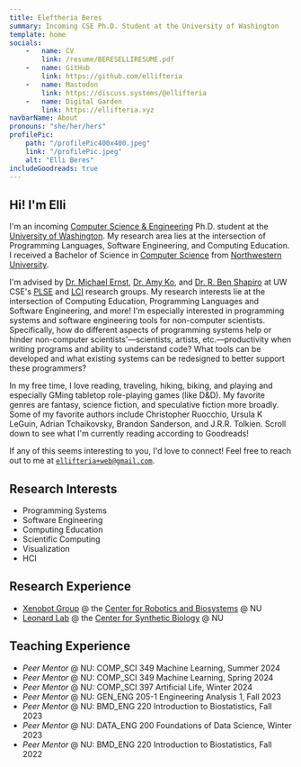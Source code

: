 ```yaml
---
title: Eleftheria Beres
summary: Incoming CSE Ph.D. Student at the University of Washington
template: home
socials:
    -   name: CV
        link: /resume/BERESELLIRESUME.pdf
    -   name: GitHub
        link: https://github.com/ellifteria
    -   name: Mastodon
        link: https://discuss.systems/@ellifteria
    -   name: Digital Garden
        link: https://ellifteria.xyz
navbarName: About
pronouns: "she/her/hers"
profilePic:
    path: "/profilePic400x400.jpeg"
    link: "/profilePic.jpeg"
    alt: "Elli Beres"
includeGoodreads: true
---
```


## Hi! I'm Elli

I'm an incoming [Computer Science & Engineering](https://www.cs.washington.edu) Ph.D. student at the [University of Washington](https://www.washington.edu).
My research area lies at the intersection of Programming Languages, Software Engineering, and Computing Education.
I received a Bachelor of Science in [Computer Science]((https://www.mccormick.northwestern.edu/computer-science/)) from [Northwestern University](https://www.northwestern.edu/).

I'm advised by [Dr. Michael Ernst](https://www.cs.washington.edu/homes/mernst/), [Dr. Amy Ko](https://faculty.washington.edu/ajko/), and [Dr. R. Ben Shapiro](https://benshapi.ro/) at UW CSE's [PLSE](https://uwplse.org) and [LCI](https://www.computinged.uw.edu/) research groups.
My research interests lie at the intersection of Computing Education, Programming Languages and Software Engineering, and more!
I'm especially interested in programming systems and software engineering tools for non-computer scientists.
Specifically, how do different aspects of programming systems help or hinder non-computer scientists'—scientists, artists, etc.—productivity when writing programs and ability to understand code?
What tools can be developed and what existing systems can be redesigned to better support these programmers?

In my free time, I love reading, traveling, hiking, biking, and playing and especially GMing tabletop role-playing games (like D&D).
My favorite genres are fantasy, science fiction, and speculative fiction more broadly.
Some of my favorite authors include Christopher Ruocchio, Ursula K LeGuin, Adrian Tchaikovsky, Brandon Sanderson, and J.R.R. Tolkien.
Scroll down to see what I'm currently reading according to Goodreads!

If any of this seems interesting to you, I'd love to connect!
Feel free to reach out to me at [`ellifteria+web@gmail.com`](mailto:ellifteria+web@gmail.com).

## Research Interests

- Programming Systems
- Software Engineering
- Computing Education
- Scientific Computing
- Visualization
- HCI

## Research Experience

- [Xenobot Group](https://www.xenobot.group/) @ the [Center for Robotics and Biosystems](https://robotics.northwestern.edu/) @ NU
- [Leonard Lab](https://www.leonard.northwestern.edu/) @ the [Center for Synthetic Biology](https://syntheticbiology.northwestern.edu/) @ NU

## Teaching Experience

- *Peer Mentor* @ NU: COMP_SCI 349 Machine Learning, Summer 2024
- *Peer Mentor* @ NU: COMP_SCI 349 Machine Learning, Spring 2024
- *Peer Mentor* @ NU: COMP_SCI 397 Artificial Life, Winter 2024
- *Peer Mentor* @ NU: GEN_ENG 205-1 Engineering Analysis 1, Fall 2023
- *Peer Mentor* @ NU: BMD_ENG 220 Introduction to Biostatistics, Fall 2023
- *Peer Mentor* @ NU: DATA_ENG 200 Foundations of Data Science, Winter 2023
- *Peer Mentor* @ NU: BMD_ENG 220 Introduction to Biostatistics, Fall 2022

